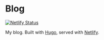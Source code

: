 # Blog

[![Netlify Status](https://api.netlify.com/api/v1/badges/47c8c143-195f-45bc-a205-b548873d256a/deploy-status)](https://app.netlify.com/sites/justindfuller/deploys)

My blog. Built with [Hugo](gohugo.io), served with [Netlify](netlify.com).
